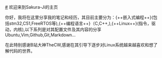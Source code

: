 [#](#) 欢迎来到Sakura-Ji的主页

你好，我将在这里分享我的笔记和经历，其目前主要分为：{++嵌入式编程++}(包括stm32,C51,FreeRTOS等),{++编程语言++}（C,C++,),{++Linux++}(指令，驱动，内核),以下系列是对其配置文件及其内容的分享Ubuntu,Vim,Github,Git,Markdown...

在此特别感谢B站大神TheCW,感谢在其引导下逐步对Linux系统越来越喜欢和想了解代码的世界。


